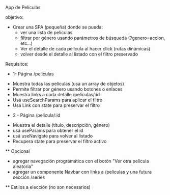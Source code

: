 App de Películas

objetivo:
- Crear una SPA (pequeña) donde se pueda:
    - ver una lista de películas
    - filtrar por género usando parámetros de búsqueda (?genero=accion, etc...)
    - Ver el detalle de cada película al hacer click (rutas dinámicas)
    - volver desde el detalle al listado con el filtro preservado

Requisitos:
- 1- Página /peliculas

* Muestra todas las películas (usa un array de objetos)
* Permite filtrar por género usando botones o enlaces
* Muestra links a cada detalle /peliculas/:id
* Usá useSearchParams para aplicar el filtro
* Usá Link con state para preservar el filtro

- 2 - Página /pelicula/:id
 * Muestra el detalle (título, descripción, género)   
 * usá useParams para obtener el id
 * usá useNavigate para volver al listado
 * Recupera state para preservar el filtro activo

** Opcional
- agregar navegación programática con el botón "Ver otra película aleatoria"
- agregar un componente Navbar con links a /peliculas y una futura sección /series

** Estilos a elección (no son necesarios)